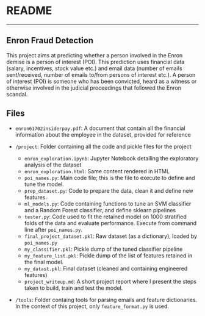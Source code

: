 # README
---

## Enron Fraud Detection

This project aims at predicting whether a person involved in the Enron demise is a person of interest (POI). This prediction uses financial data (salary, incentives, stock value etc.) and email data (number of emails sent/received, number of emails to/from persons of interest etc.). A person of interest (POI) is someone who has been convicted, heard as a witness or otherwise involved in the judicial proceedings that followed the Enron scandal.

## Files

* `enron61702insiderpay.pdf`: A document that contain all the financial information about the employee in the dataset, provided for reference

* `/project`: Folder containing all the code and pickle files for the project
	- `enron_exploration.ipynb`: Jupyter Notebook detailing the exploratory analysis of the dataset
	- `enron_exploration.html`: Same content rendered in HTML
	- `poi_names.py`: Main code file; this is the file to execute to define and tune the model.
	- `prep_dataset.py`: Code to prepare the data, clean it and define new features.
	- `ml_models.py`: Code containing functions to tune an SVM classifier and a Random Forest classifier, and define sklearn pipelines
	- `tester.py`: Code used to fit the retained model on 1000 stratified folds of the data and evaluate performance. Execute from command line after `poi_names.py`.
	- `final_project_dataset.pkl`: Raw dataset (as a dictionary), loaded by `poi_names.py`
	- `my_classifier.pkl`: Pickle dump of the tuned classifier pipeline
	- `my_feature_list.pkl`: Pickle dump of the list of features retained in the final model.
	- `my_datast.pkl`: Final dataset (cleaned and containing engineered features)
	- `project_writeup.md`: A short project report where I present the steps taken to build, train and test the model.
	
* `/tools`: Folder containg tools for parsing emails and feature dictionaries. In the context of this project, only `feature_format.py` is used.


